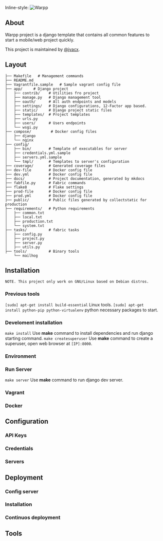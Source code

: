 Inline-style:
![Warpp](http://warpp.xyz/static/img/logo.png "")

## About

Warpp project is a django template that contains all common features to start a mobile/web project
quickly.

This project is maintained by [@jvacx](http://jvacx.com).

## Layout


    ├── Makefile   # Management commands
    ├── README.md
    ├── Vagrantfile.sample   # Sample vagrant config file
    ├── app/     # Django project
    │   ├── contrib/    # Utilities fro project
    │   ├── manage.py   # Django management tool
    │   ├── oauth/      # All auth endpoints and models
    │   ├── settings/   # Django configurations, 12-Factor app based.
    │   ├── static/     # Django project static files
    │   ├── templates/  # Project templates
    │   ├── urls.py
    │   ├── users/      # Users endpoints
    │   └── wsgi.py
    ├── compose/         # Docker config files
    │   ├── django
    │   └── nginx
    ├── config/
    │   ├── bin/        # Template of executables for server
    │   ├── credentials.yml.sample
    │   ├── servers.yml.sample
    │   └── tmpl/       # Templates to server's configuration
    ├── coverage/       # Generated coverage files
    ├── dev-file        # Docker config file
    ├── dev.yml         # Docker config file
    ├── docs/           # Project documentation, generated by mkdocs
    ├── fabfile.py      # Fabric commands
    ├── flake8          # Flake settings
    ├── prod-file       # Docker config file
    ├── prod.yml        # Docker config file
    ├── public/         # Public files generated by collectstatic for production
    ├── requirements/   # Python requirements
    │   ├── common.txt
    │   ├── local.txt
    │   ├── production.txt
    │   └── system.txt
    ├── tasks/          # fabric tasks
    │   ├── config.py
    │   ├── project.py
    │   ├── server.py
    │   ├── utils.py
    ├── tools/          # Binary tools
        └── mailhog

## Installation

    NOTE. This project only work on GNU/Linux based on Debian distros.

### Previous tools

`[sudo] apt-get install build-essential`  Linux tools.
`[sudo] apt-get install python-pip python-virtualenv`  python necessary packages to start.


### Develoment installation
`make install` Use **make** command to install dependencies and run django starting command.
`make createsuperuser` Use **make** command to create a superuser, open web browser at `[IP]:8000`.

### Environment
### Run Server
`make server` Use **make** command to run django dev server.

### Vagrant

### Docker
## Configuration

### API Keys
### Credentials
### Servers

## Deployment
### Config server
### Installation
### Continuos deployment
## Tools

